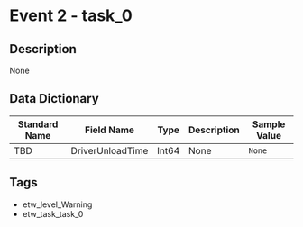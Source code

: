 # Event 2 - task_0

## Description
None

## Data Dictionary
|Standard Name|Field Name|Type|Description|Sample Value|
|---|---|---|---|---|
|TBD|DriverUnloadTime|Int64|None|`None`|

## Tags
* etw_level_Warning
* etw_task_task_0